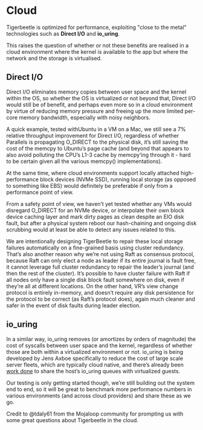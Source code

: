 # Cloud

Tigerbeetle is optimized for performance, exploiting "close to the metal" technologies such as **Direct I/O** and **io_uring**.

This raises the question of whether or not these benefits are realised in a cloud environment where the kernel is available to the app but where the network and the storage is virtualised.

## Direct I/O

Direct I/O eliminates memory copies between user space and the kernel within the OS, so whether the OS is virtualized or not beyond that, Direct I/O would still be of benefit, and perhaps even more so in a cloud environment by virtue of reducing memory pressure and freeing up the more limited per-core memory bandwidth, especially with noisy neighbors. 

A quick example, tested withUbuntu in a VM on a Mac, we still see a 7% relative throughput improvement for Direct I/O, regardless of whether Parallels is propagating O_DIRECT to the physical disk, it’s still saving the cost of the memcpy to Ubuntu’s page cache (and beyond that appears to also avoid polluting the CPU’s L1-3 cache by memcpy’ing through it - hard to be certain given all the various memcpy() implementations). 

At the same time, where cloud environments support locally attached high-performance block devices (NVMe SSD), running local storage (as opposed to something like EBS) would definitely be preferable if only from a performance point of view.

From a safety point of view, we haven’t yet tested whether any VMs would disregard O_DIRECT for an NVMe device, or interpolate their own block device caching layer and mark dirty pages as clean despite an EIO disk fault, but after a physical system reboot our hash-chaining and ongoing disk scrubbing would at least be able to detect any issues related to this. 

We are intentionally designing TigerBeetle to repair these local storage failures automatically on a fine-grained basis using cluster redundancy. That’s also another reason why we’re not using Raft as consensus protocol, because Raft can only elect a node as leader if its entire journal is fault free, it cannot leverage full cluster redundancy to repair the leader’s journal (and then the rest of the cluster). It’s possible to have cluster failure with Raft if all nodes only have a single disk block fault somewhere on disk, even if they’re all at different locations. On the other hand, VR’s view change protocol is entirely in-memory, and doesn’t require any disk persistence for the protocol to be correct (as Raft’s protocol does), again much cleaner and safer in the event of disk faults during leader election.

## io_uring

In a similar way, io_uring removes (or amortizes by orders of magnitude) the cost of syscalls between user space and the kernel, regardless of whether those are both within a virtualized environment or not. io_uring is being developed by Jens Axboe specifically to reduce the cost of large scale server fleets, which are typically cloud native, and there’s already been [work done](https://www.phoronix.com/scan.php?page=news_item&px=KVM-IO-uring-Passthrough-LF2020) to share the host’s io_uring queues with virtualized guests.

Our testing is only getting started though, we’re still building out the system end to end, so it will be great to benchmark more performance numbers in various environments (and across cloud providers) and share these as we go.

Credit to @tdaly61 from the Mojaloop community for prompting us with some great questions about Tigerbeetle in the cloud.
